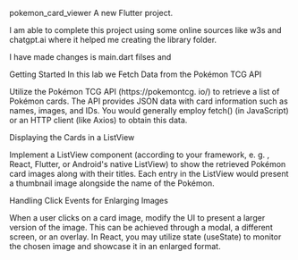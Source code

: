pokemon_card_viewer
A new Flutter project.

I am able to complete this project using some online sources like w3s and chatgpt.ai where it helped me creating the library folder.

I have made changes is main.dart filses and 

Getting Started
In this lab we Fetch Data from the Pokémon TCG API

Utilize the Pokémon TCG API (https://pokemontcg. io/) to retrieve a list of Pokémon cards. The API provides JSON data with card information such as names, images, and IDs. You would generally employ fetch() (in JavaScript) or an HTTP client (like Axios) to obtain this data.

Displaying the Cards in a ListView

Implement a ListView component (according to your framework, e. g. , React, Flutter, or Android's native ListView) to show the retrieved Pokémon card images along with their titles. Each entry in the ListView would present a thumbnail image alongside the name of the Pokémon.

Handling Click Events for Enlarging Images

When a user clicks on a card image, modify the UI to present a larger version of the image. This can be achieved through a modal, a different screen, or an overlay. In React, you may utilize state (useState) to monitor the chosen image and showcase it in an enlarged format.
